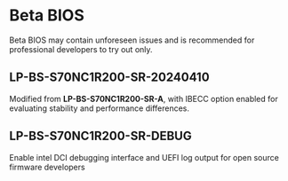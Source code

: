 # Beta BIOS

Beta BIOS may contain unforeseen issues and is recommended for professional developers to try out only.

## LP-BS-S70NC1R200-SR-20240410

Modified from **LP-BS-S70NC1R200-SR-A**, with IBECC option enabled for evaluating stability and performance differences.

## LP-BS-S70NC1R200-SR-DEBUG

Enable intel DCI debugging interface and UEFI log output for open source firmware developers
